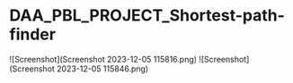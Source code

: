 # DAA_PBL_PROJECT_Shortest-path-finder
![Screenshot](Screenshot 2023-12-05 115816.png)
![Screenshot](Screenshot 2023-12-05 115846.png)